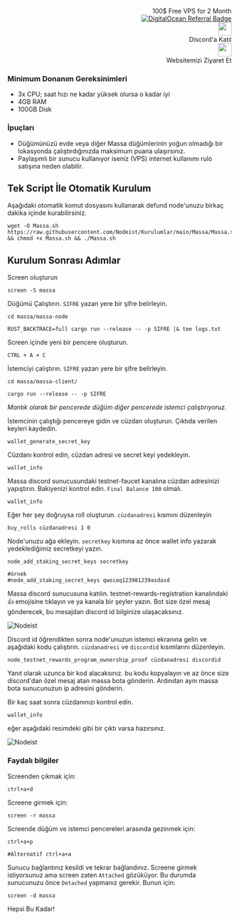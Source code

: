<p style="font-size:14px" align="right">
 100$ Free VPS for 2 Month <br>
 <a target="_blank" href="https://www.digitalocean.com/?refcode=410c988c8b3e&utm_campaign=Referral_Invite&utm_medium=Referral_Program&utm_source=badge"><img src="https://web-platforms.sfo2.cdn.digitaloceanspaces.com/WWW/Badge%201.svg" alt="DigitalOcean Referral Badge" /></a></br>
<a href="https://discord.gg/ypx7mJ6Zzb" target="_blank"><img src="https://cdn.logojoy.com/wp-content/uploads/20210422095037/discord-mascot.png" width="30"/></a><br> Discord'a Katıl <br>
<a href="https://nodeist.site/" target="_blank"><img src="https://raw.githubusercontent.com/Nodeist/Testnet_Kurulumlar/main/logo.png" width="30"/></a><br> Websitemizi Ziyaret Et <br>
</p>

### Minimum Donanım Gereksinimleri
 - 3x CPU; saat hızı ne kadar yüksek olursa o kadar iyi
 - 4GB RAM
 - 100GB Disk
  
  
### İpuçları
  - Düğümünüzü evde veya diğer Massa düğümlerinin yoğun olmadığı bir lokasyonda çalıştırdığınızda maksimum puana ulaşırsınız.
  - Paylaşımlı bir sunucu kullanıyor iseniz (VPS) internet kullanımı rulo satışına neden olabilir.

## Tek Script İle Otomatik Kurulum
Aşağıdaki otomatik komut dosyasını kullanarak defund node'unuzu birkaç dakika içinde kurabilirsiniz.

```
wget -O Massa.sh https://raw.githubusercontent.com/Nodeist/Kurulumlar/main/Massa/Massa.sh && chmod +x Massa.sh && ./Massa.sh
```

## Kurulum Sonrası Adımlar

Screen oluşturun 
```
screen -S massa
```


Düğümü Çalıştırın. `SIFRE` yazan yere bir şifre belirleyin.
```
cd massa/massa-node

RUST_BACKTRACE=full cargo run --release -- -p SIFRE |& tee logs.txt
```


Screen içinde yeni bir pencere oluşturun.
```
CTRL + A + C 
```


İstemciyi çalıştırın. `SIFRE` yazan yere bir şifre belirleyin.
```
cd massa/massa-client/

cargo run --release -- -p SIFRE
```
*Mantık olarak bir pencerede düğüm diğer pencerede istemci çalıştırıyoruz.*



İstemcinin çalıştığı pencereye gidin ve cüzdan oluşturun. Çıktıda verilen keyleri kaydedin.
```
wallet_generate_secret_key
```


Cüzdanı kontrol edin, cüzdan adresi ve secret keyi yedekleyin.
```
wallet_info
```


Massa discord sunucusundaki testnet-faucet kanalına cüzdan adresinizi yapıştırın.
Bakiyenizi kontrol edin. `Final Balance 100` olmalı.
```
wallet_info
```


Eğer her şey doğruysa roll oluşturun. `cüzdanadresi` kısmını düzenleyin
```
buy_rolls cüzdanadresi 1 0
```


Node'unuzu ağa ekleyin. `secretkey` kısmına az önce wallet info yazarak yedeklediğimiz secretkeyi yazın.
```
node_add_staking_secret_keys secretkey

#örnek
#node_add_staking_secret_keys qwoıeq123981239asdasd
```


Massa discord sunucusuna katılın. testnet-rewards-registration kanalındaki 👍 emojisine tıklayın ve ya kanala bir şeyler yazın.
Bot size özel mesaj gönderecek, bu mesajdan discord id bilginize ulaşacaksınız.

![Nodeist](https://i.hizliresim.com/7w3sntd.png)



Discord id öğrendikten sonra node'unuzun istemci ekranına gelin ve aşağıdaki kodu çalıştırın.
`cüzdanadresi` ve `discordid` kısımlarını düzenleyin.

```
node_testnet_rewards_program_ownership_proof cüzdanadresi discordid
```


Yanıt olarak uzunca bir kod alacaksınız. bu kodu kopyalayın ve az önce size discord'dan özel mesaj atan massa bota gönderin.
Ardından aynı massa bota sunucunuzun ip adresini gönderin. 



Bir kaç saat sonra cüzdanınızı kontrol edin. 
```
wallet_info
```

eğer aşağıdaki resimdeki gibi bir çıktı varsa hazırsınız. 

![Nodeist](https://i.hizliresim.com/tc4s31r.png)



### Faydalı bilgiler
Screenden çıkmak için:
```
ctrl+a+d
```

Screene girmek için:
```
screen -r massa
```

Screende düğüm ve istemci pencereleri arasında gezinmek için:
```
ctrl+a+p

#Alternatif ctrl+a+a
```

Sunucu bağlantınız kesildi ve tekrar bağlandınız. Screene girmek istiyorsunuz ama screen zaten `Attached` gözüküyor. 
Bu durumda sunucunuzu önce `Detached` yapmanız gerekir. Bunun için:
```
screen -d massa
```

Hepsi Bu Kadar!
